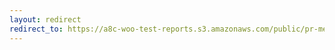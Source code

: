 ```yaml
---
layout: redirect
redirect_to: https://a8c-woo-test-reports.s3.amazonaws.com/public/pr-merge/38282/api/index.html
---
```

